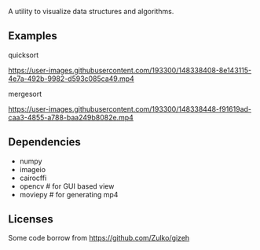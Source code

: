 A utility to visualize data structures and algorithms.

## Examples

quicksort

https://user-images.githubusercontent.com/193300/148338408-8e143115-4e7a-492b-9982-d593c085ca49.mp4

mergesort

https://user-images.githubusercontent.com/193300/148338448-f91619ad-caa3-4855-a788-baa249b8082e.mp4



## Dependencies

* numpy
* imageio
* cairocffi
* opencv # for GUI based view
* moviepy # for generating mp4

## Licenses

Some code borrow from https://github.com/Zulko/gizeh

